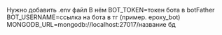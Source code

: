 Нужно добавить .env файл
В нём
BOT_TOKEN=токен бота в botFather
BOT_USERNAME=ссылка на бота в тг (пример. epoxy_bot)
MONGODB_URL=mongodb://localhost:27017/название бд
